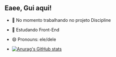 ## Eaee, Gui aqui!

- 🔭 No momento trabalhando no projeto Discipline
- 🌱 Estudando Front-End
- 😄 Pronouns: ele/dele

- [![Anurag's GitHub stats](https://github-readme-stats.vercel.app/api?username=GuilhermeHGouvea)](https://github.com/anuraghazra/github-readme-stats)
